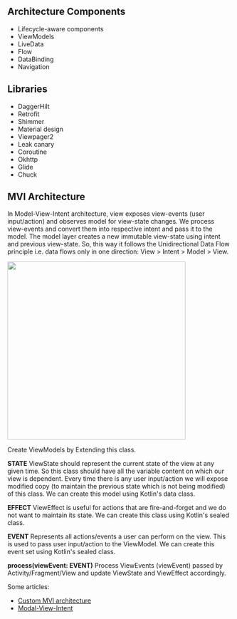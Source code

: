 ## Architecture Components

- Lifecycle-aware components
- ViewModels
- LiveData
- Flow
- DataBinding
- Navigation

## Libraries

- DaggerHilt
- Retrofit
- Shimmer
- Material design
- Viewpager2
- Leak canary
- Coroutine
- Okhttp
- Glide
- Chuck


## MVI Architecture

In Model-View-Intent architecture, view exposes view-events (user input/action) and observes model for view-state changes. We process view-events and convert them into respective intent and pass it to the model. The model layer creates a new immutable view-state using intent and previous view-state. So, this way it follows the Unidirectional Data Flow principle i.e. data flows only in one direction: View > Intent > Model > View.


<img src="https://miro.medium.com/max/4800/1*w0QeeQqrnISXLhYkYZWoAg.png" width="400">
 
 Create ViewModels by Extending this class.

 **STATE** ViewState should represent the current state of the view at any given time.
 So this class should have all the variable content on which our view is dependent.
 Every time there is any user input/action we will expose modified
 copy (to maintain the previous state which is not being modified) of this class.
 We can create this model using Kotlin's data class.

 **EFFECT**  ViewEffect is useful for actions that are fire-and-forget and we do not
 want to maintain its state. We can create this class using Kotlin's sealed class.

 **EVENT**  Represents all actions/events a user can perform on the view.
 This is used to pass user input/action to the ViewModel.
 We can create this event set using Kotlin's sealed class.

 **process(viewEvent: EVENT)** Process ViewEvents (viewEvent) passed by Activity/Fragment/View
                                     and update ViewState and ViewEffect accordingly.

 Some articles:
 
  - <a href="https://medium.com/@rohitss/best-architecture-for-android-mvi-livedata-viewmodel-71a3a5ac7ee3">Custom MVI architecture</a>
  - <a href="http://hannesdorfmann.com/android/model-view-intent/">Modal-View-Intent</a>
